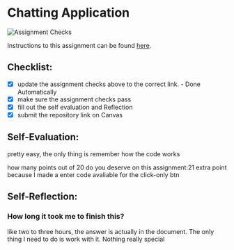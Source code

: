 Chatting Application
=====================
![Assignment Checks](https://s///github.com/Leach-IT3049C/4-chatting-application-Xiao0909/workflows/Assignment%20Checks/badge.svg)

Instructions to this assignment can be found [here](#).

## Checklist:
- [x] update the assignment checks above to the correct link. - Done Automatically
- [x] make sure the assignment checks pass
- [x] fill out the self evaluation and Reflection
- [x] submit the repository link on Canvas

## Self-Evaluation:
pretty easy, the only thing is remember how the code works

how many points out of 20 do you deserve on this assignment:21
extra point because I made a enter code avaliable for the click-only btn

## Self-Reflection:

### How long it took me to finish this?
like two to three hours, the answer is actually in the document. The only thing I need to do is work with it. Nothing really special